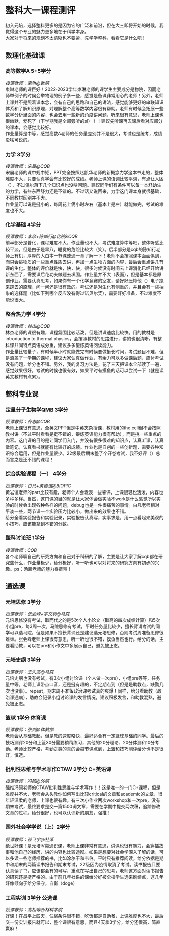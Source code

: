 # 整科大一课程测评
初入元培，选择整科更多的是因为它的广泛和前沿，但在大三即将开始的时候，我觉得这个专业的魅力更多地在于科学本身。<br>
大家对于将来的规划不太清晰也不要紧，先学学整科，看看它是什么吧！
## 数理化基础课
### 高等数学A 5+5学分
*授课教师：束琳@数院*<br>
束琳老师的课巨好！2022-2023学年束琳老师的课学生主要成分是物院，因而老师举例子的时候会举物理的例子多一些，感觉是备课非常用心的老师！另外，老师上课并不是照着课本念，会有自己的思路和自己的讲法，感觉能够更好的串联知识体系和了解知识原理，对理解整个高等数学内容很有帮助。老师有时候会拓展一些数学分析里面的内容，也会去用一些新的角度讲问题，听来很有意思，老师上课也很幽默，爱死了（下学期我是全部旁听的sl）！！建议先听课再去课后看对应部分的课本，会感觉比较好。<br>
作业量算是中等，感觉高数A老师的任务量差别并不是很大，考试也是统考，成绩没啥可说的。

### 力学 3学分
*授课教师：宋晨@CQB*<br>
宋晨老师的课中规中矩，PPT完全按照赵凯华老师的新概念力学这本书走的，整体难度不大，只要认真学会有比较好的成绩。老师上课的语调比较平淡，有点让人困（），不过偶尔落下几个知识点也没啥问题。建议同学们有条件可以备一本舒幼生的力学，有些东西舒力还是不错的。不过话又说回来，力学这门课本身就很基础，不同教材区别并不大。<br>
作业量可以说是挺小的，每周花上俩小时左右（基本上是左）就能做完，考试的难度也不大。

### 化学基础 4学分
*授课教师：李彦+陈知行@化院&CQB*<br>
前半部分是普化，课程难度不大，作业量也不大，考试难度算中等吧，整体听感比较平淡，但是由于是早八，睡觉的危险比较大（笑）。后半部分是cqb的陈知行老师上有机，厚厚的大白本一节课速通一章了解一下！老师不会按照课本面面俱到，而只会挑物质的一些重点性质去讲，再加一点生物方面的内容，最后会重点讲几节课的生化。整体的评价就是快，快，快，很多时候没有时间去上课消化已经开始讲新东西了，需要课后花功夫做题去巩固。作业量并不大（表面），但是基本都是原创作业，需要认真思考，如果你有一个化学竞赛的室友，请好好压榨他（）电子跑来跑去的原理，问一问还是很有效的。考试还是对生化有侧重的，并且会有一些抽象的选择题（比如下列哪个反应没有得过诺贝尔奖），需要好好准备，不过难度不能说很大。

### 整合热力学 4学分
*授课教师：林杰@CQB*<br>
林杰老师的课很有趣，课程氛围比较活泼，但是讲课速度比较快。用的教材是introduction to thermal physics，会按照教材的思路进行，讲的也很清晰。有整科课共同特点英语成分重，建议多多锻炼英语阅读能力。<br>
作业量比较量子，有时候半小时就能做完有时候要做挺长时间，考试题目不难，但是涵盖了一学期的课程，建议大家认真做作业，有余力可以多做课后题，应付考试没有问题，给分也不错。另外，我的复习方法是，花了三天把课本全部读了一遍，感觉效果很好，考试的时候也很有效，如果平时有摸鱼的话可以尝试一下（就是读英文教材有点累）。

## 整科专业课
### 定量分子生物学QMB 3学分
*授课教师：齐志@CQB*<br>
老师上课很有意思，全英文PPT但是中英夹杂授课，教材用的the cell但不会按照教材讲（不过平时看看是挺不错的，锻炼英语能力很有帮助），而是挑一些重点的内容。这门课的目的是让同学们入门，并没有很多很难的知识点，认真听课，认真做笔记，认真看书就能有比较好的成绩。作业也是自创的一些创新题，需要各种知识综合运用，但是作业量很少。22级最后期末整了个开卷考试，我不好评（）总而言之是还不错的课程！

### 综合实验课程（一） 4学分
*授课教师：白凡+黄岩谊@BIOPIC*<br>
黄岩谊老师的part比较有趣，老师个人会发表一些睿评，上课很轻松活泼，内容也多种多样。当然，这门课的目的就是让大家体会做实验不work是什么感觉所以实验的时候会出现各种各样的问题，debug也是一件很痛苦的事情。白凡老师相对平淡一些，两节课一个实验压力比较小，做出来的效果也不错。<br>
给分全看实验报告和实验记录，实验报告认真写，实事求是，用一点看起来美观的小技巧，应该能拿到不错的分数。

### 整科讨论班 1学分
*授课教师：CQB*<br>
各个老师聊自己的研究方向和自己对于科研的了解，主要是让大家了解cqb都在研究些什么，作业量极少，给分极好，听一听也可以对将来的研究方向有初步的兴趣。ps：汤超老师的魅力泰裤辣！

## 通选课
### 元培思修 3学分
*授课教师：张会峰+宇文利@马院*<br>
元培思修没有考试，取而代之的是5次个人小论文（取高的四次成绩计算）和5次小组pre，每3周一次。马院思修有考试，平时任务量比较少，擅长背诵考试的同学可以选马院，但是如果不擅长背诵还是建议选元培思修，否则考试周准备思修很难蚌。张会峰老师上课很有意思，听一听也很不错，摸鱼当然也行。给分的话，主要看助教，可以在pre和小作文中多展示自己，避免被正态。

### 元培史纲 3学分
*授课教师：王久高@马院*<br>
元培史纲也没有考试，有3次小组讨论课（个人做一次pre），小组pre等等，任务量中等。老师上课带点口音，还是挺有趣的，不定期点到（但是是助教点，缺勤几次也没事）。repeat，期末周不准备政治课考试真的爽爆！同样，给分看助教（政治课通病），助教会记录小组讨论课的发言情况，建议积极发言，和助教混熟，避免被正态。

###  篮球 1学分 体育课
*授课教师：张剑@体教部*<br>
老师会从基础教起，但是教的速度略快，最好适合有一定篮球基础的同学。最后的技巧测评20分和上篮30分需要稍稍练习，其他的20分理论、20分体测和10分考勤。老师比较严格，考勤之类的真的会每节课点到，上篮和技巧测评给分也不是很好，慎选。

### 批判性思维与学术写作CTAW 2学分 C+英语课
*授课教师：冯硕@外院*<br>
强推冯硕老师的CTAW批判性思维与学术写作！！这是唯一的一门C+课程，但是难度并不大，老师会从头教你如何写出比较critical的文章和academic的文章，很年轻温柔的老师，上课也很有趣。有三次小作业两次workshop和一次pre，没有期末考试，最终要求是交一篇1500词文章，需要在学期中提交两次稿，追踪修改文章的过程。给分很好，也可以认识新的朋友，强推！

### 国外社会学学说（上）2学分 
*授课教师：孙飞宇@社系*<br>
绝世好课！是元培IV类通识课，老师上课非常有意思，讲课也很有魅力，会穿插故事和他自己的经历，讲的内容也比较透彻。如果是想要对社会学深入了解的话，可以多读一些老师推荐的书，比如涂尔干和韦伯。平时只有推荐阅读，给分依据是期中和期末的两篇读书报告和期末考试，22级因为疫情取消了考试。读书报告只要认真读了书，应该都会有的可写，重点在写出自己的思考，老师这方面对读书报告的研究还是挺严格的。由于前几年社系的课给分好被全校学生选来刷绩点，这几年好像倾向于给分保守，自衡（doge）

### 工程实训 3学分 公选课
*授课教师：高松等@材料学院*<br>
好课！在昌平上四天，住宿条件很不错，吃饭都是自助餐，上课难度也不大，最后交一份实训报告就可以，整个课很有意思，而且4天拿3学分，给分还很高，简直赢麻！

